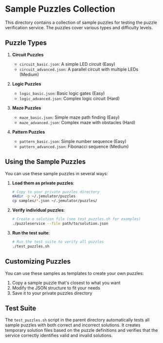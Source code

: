 # Sample Puzzles Collection

This directory contains a collection of sample puzzles for testing the puzzle verification service. The puzzles cover various types and difficulty levels.

## Puzzle Types

1. **Circuit Puzzles**
   - `circuit_basic.json`: A simple LED circuit (Easy)
   - `circuit_advanced.json`: A parallel circuit with multiple LEDs (Medium)

2. **Logic Puzzles**
   - `logic_basic.json`: Basic logic gates (Easy)
   - `logic_advanced.json`: Complex logic circuit (Hard)

3. **Maze Puzzles**
   - `maze_basic.json`: Simple maze path finding (Easy)
   - `maze_advanced.json`: Complex maze with obstacles (Hard)

4. **Pattern Puzzles**
   - `pattern_basic.json`: Simple number sequence (Easy)
   - `pattern_advanced.json`: Fibonacci sequence (Medium)

## Using the Sample Puzzles

You can use these sample puzzles in several ways:

1. **Load them as private puzzles**:
   ```bash
   # Copy to your private puzzles directory
   mkdir -p ~/.jemulator/puzzles
   cp samples/*.json ~/.jemulator/puzzles/
   ```

2. **Verify individual puzzles**:
   ```bash
   # Create a solution file (see test_puzzles.sh for examples)
   ./puzzleservice --file path/to/solution.json
   ```

3. **Run the test suite**:
   ```bash
   # Run the test suite to verify all puzzles
   ./test_puzzles.sh
   ```

## Customizing Puzzles

You can use these samples as templates to create your own puzzles:

1. Copy a sample puzzle that's closest to what you want
2. Modify the JSON structure to fit your needs
3. Save it to your private puzzles directory

## Test Suite

The `test_puzzles.sh` script in the parent directory automatically tests all sample puzzles with both correct and incorrect solutions. It creates temporary solution files based on the puzzle definitions and verifies that the service correctly identifies valid and invalid solutions.
